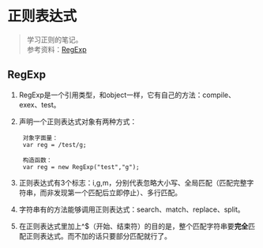 # 正则表达式
> 学习正则的笔记。  
> 参考资料：[RegExp](http://www.w3school.com.cn/jsref/jsref_obj_regexp.asp)

## RegExp
1. RegExp是一个引用类型，和object一样，它有自己的方法：compile、exex、test。

2. 声明一个正则表达式对象有两种方式：

		对象字面量：  
		var reg = /test/g;
		
		构造函数：
		var reg = new RegExp("test","g");

3. 正则表达式有3个标志：i,g,m，分别代表忽略大小写、全局匹配（匹配完整字符串，而非发现第一个匹配后立即停止）、多行匹配。

4. 字符串有的方法能够调用正则表达式：search、match、replace、split。

5. 在正则表达式里加上^$（开始、结束符）的目的是，整个匹配字符串要**完全**匹配正则表达式。而不加的话只要部分匹配就行了。